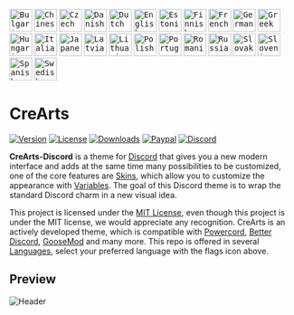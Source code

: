 <kbd>[<img title="Bulgarian" alt="Bulgarian" src="https://crearts-community.github.io/Assets/languages/bulgarian.png" width="40">](.github/docs/translations/readme/bulgarian.md)</kbd>
<kbd>[<img title="Chinese" alt="Chinese" src="https://crearts-community.github.io/Assets/languages/chinese.png" width="40">](.github/docs/translations/readme/chinese.md)</kbd>
<kbd>[<img title="Czech" alt="Czech" src="https://crearts-community.github.io/Assets/languages/czech.png" width="40">](.github/docs/translations/readme/czech.md)</kbd>
<kbd>[<img title="Danish" alt="Danish" src="https://crearts-community.github.io/Assets/languages/danish.png" width="40">](.github/docs/translations/readme/danish.md)</kbd>
<kbd>[<img title="Dutch" alt="Dutch" src="https://crearts-community.github.io/Assets/languages/dutch.png" width="40">](.github/docs/translations/readme/dutch.md)</kbd>
<kbd>[<img title="English" alt="English" src="https://crearts-community.github.io/Assets/languages/english.png" width="40">](readme.md)</kbd>
<kbd>[<img title="Estonian" alt="Estonian" src="https://crearts-community.github.io/Assets/languages/estonian.png" width="40">](.github/docs/translations/readme/estonian.md)</kbd>
<kbd>[<img title="Finnish" alt="Finnish" src="https://crearts-community.github.io/Assets/languages/finnish.png" width="40">](.github/docs/translations/readme/finnish.md)</kbd>
<kbd>[<img title="French" alt="French" src="https://crearts-community.github.io/Assets/languages/french.png" width="40">](.github/docs/translations/readme/french.md)</kbd>
<kbd>[<img title="German" alt="German" src="https://crearts-community.github.io/Assets/languages/german.png" width="40">](.github/docs/translations/readme/german.md)</kbd>
<kbd>[<img title="Greek" alt="Greek" src="https://crearts-community.github.io/Assets/languages/greek.png" width="40">](.github/docs/translations/readme/greek.md)</kbd>
<kbd>[<img title="Hungarian" alt="Hungarian" src="https://crearts-community.github.io/Assets/languages/hungarian.png" width="40">](.github/docs/translations/readme/hungarian.md)</kbd>
<kbd>[<img title="Italian" alt="Italian" src="https://crearts-community.github.io/Assets/languages/italian.png" width="40">](.github/docs/translations/readme/italian.md)</kbd>
<kbd>[<img title="Japanese" alt="Japanese" src="https://crearts-community.github.io/Assets/languages/japanese.png" width="40">](.github/docs/translations/readme/japanese.md)</kbd>
<kbd>[<img title="Latvian" alt="Latvian" src="https://crearts-community.github.io/Assets/languages/latvian.png" width="40">](.github/docs/translations/readme/latvian.md)</kbd>
<kbd>[<img title="Lithuanian" alt="Lithuanian" src="https://crearts-community.github.io/Assets/languages/lithuanian.png" width="40">](.github/docs/translations/readme/lithuanian.md)</kbd>
<kbd>[<img title="Polish" alt="Polish" src="https://crearts-community.github.io/Assets/languages/polish.png" width="40">](.github/docs/translations/readme/polish.md)</kbd>
<kbd>[<img title="Portuguese" alt="Portuguese" src="https://crearts-community.github.io/Assets/languages/portuguese.png" width="40">](.github/docs/translations/readme/portuguese.md)</kbd>
<kbd>[<img title="Romanian" alt="Romanian" src="https://crearts-community.github.io/Assets/languages/romanian.png" width="40">](.github/docs/translations/readme/romanian.md)</kbd>
<kbd>[<img title="Russian" alt="Russian" src="https://crearts-community.github.io/Assets/languages/russian.png" width="40">](.github/docs/translations/readme/russian.md)</kbd>
<kbd>[<img title="Slovak" alt="Slovak" src="https://crearts-community.github.io/Assets/languages/slovak.png" width="40">](.github/docs/translations/readme/slovak.md)</kbd>
<kbd>[<img title="Slovenian" alt="Slovenian" src="https://crearts-community.github.io/Assets/languages/slovenian.png" width="40">](.github/docs/translations/readme/slovenian.md)</kbd>
<kbd>[<img title="Spanish" alt="Spanish" src="https://crearts-community.github.io/Assets/languages/spanish.png" width="40">](.github/docs/translations/readme/spanish.md)</kbd>
<kbd>[<img title="Swedish" alt="Swedish" src="https://crearts-community.github.io/Assets/languages/swedish.png" width="40">](.github/docs/translations/readme/swedish.md)</kbd>

# CreArts

[![Version](https://img.shields.io/github/manifest-json/v/CreArts-Community/CreArts-Discord?labelColor=2e343e&color=%23CD0952&style=for-the-badge)](.github/docs/changelog.md)
[![License](https://img.shields.io/github/license/CreArts-Community/CreArts-Discord?labelColor=2e343e&color=%23CD0952&style=for-the-badge)](license)
[![Downloads](https://img.shields.io/github/downloads/CreArts-Community/CreArts-Discord/total?labelColor=2e343e&color=%23CD0952&style=for-the-badge)](https://github.com/CreArts-Community/CreArts-Discord/releases)
[![Paypal](https://img.shields.io/badge/Donate-PayPal-blue?&labelColor=2e343e&color=%23CD0952&style=for-the-badge)](https://www.paypal.com/donate/?hosted_button_id=5MQYGQ2FGQDWJ)
[![Discord](https://img.shields.io/discord/534376415202639903?label=Discord&labelColor=2e343e&color=%23CD0952&style=for-the-badge)](https://discord.gg/8W8E39Z)

**CreArts-Discord** is a theme for [Discord](https://discord.com) that gives you a new modern interface and adds at the same time many possibilities to be customized, one of the core features are [Skins](.github/docs/skins.md), which allow you to customize the appearance with [Variables](.github/docs/variables.md). The goal of this Discord theme is to wrap the standard Discord charm in a new visual idea.

This project is licensed under the [MIT License](license), even though this project is under the MIT license, we would appreciate any recognition. CreArts is an actively developed theme, which is compatible with [Powercord](https://github.com/powercord-org/powercord), [Better Discord](https://github.com/BetterDiscord/BetterDiscord), [GooseMod](https://github.com/GooseMod/GooseMod) and many more. This repo is offered in several [Languages](.github/docs/translations.md), select your preferred language with the flags icon above.

## Preview

![Header](https://user-images.githubusercontent.com/58918358/125176488-0d74b200-e1d4-11eb-845a-b8ee0e794631.png)

